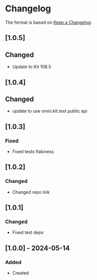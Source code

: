 # Changelog
The format is based on [Keep a Changelog](https://keepachangelog.com/en/1.0.0/).

## [1.0.5]
## Changed
- Update to Kit 106.5

## [1.0.4]
## Changed
- update to use omni.kit.test public api

## [1.0.3]
### Fixed
- Fixed tests flakiness

## [1.0.2]
### Changed
- Changed repo link

## [1.0.1]
### Changed
- Fixed test deps

## [1.0.0] - 2024-05-14
### Added
- Created

